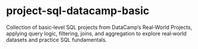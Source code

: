 # project-sql-datacamp-basic
Collection of basic‑level SQL projects from DataCamp’s Real‑World Projects, applying query logic, filtering, joins, and aggregation to explore real‑world datasets and practice SQL fundamentals.
